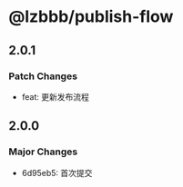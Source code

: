 # @lzbbb/publish-flow

## 2.0.1

### Patch Changes

- feat: 更新发布流程

## 2.0.0

### Major Changes

- 6d95eb5: 首次提交
